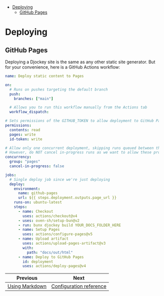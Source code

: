 <!--
  DO NOT EDIT THIS FILE DIRECTLY!
  It is generated by djockey.
-->
- [Deploying](../basics/deploying.md#Deploying)
  - [GitHub Pages](../basics/deploying.md#GitHub-Pages)

<div id="Deploying" class="section" id="Deploying">

# Deploying

<div id="GitHub-Pages" class="section" id="GitHub-Pages">

## GitHub Pages

Deploying a Djockey site is the same as any other static site generator.
But for your convenience, here is a GitHub Actions workflow:

``` yaml
name: Deploy static content to Pages

on:
  # Runs on pushes targeting the default branch
  push:
    branches: ["main"]

  # Allows you to run this workflow manually from the Actions tab
  workflow_dispatch:

# Sets permissions of the GITHUB_TOKEN to allow deployment to GitHub Pages
permissions:
  contents: read
  pages: write
  id-token: write

# Allow only one concurrent deployment, skipping runs queued between the run in-progress and latest queued.
# However, do NOT cancel in-progress runs as we want to allow these production deployments to complete.
concurrency:
  group: "pages"
  cancel-in-progress: false

jobs:
  # Single deploy job since we're just deploying
  deploy:
    environment:
      name: github-pages
      url: ${{ steps.deployment.outputs.page_url }}
    runs-on: ubuntu-latest
    steps:
      - name: Checkout
        uses: actions/checkout@v4
      - uses: oven-sh/setup-bun@v2
      - run: bunx djockey build YOUR_DOCS_FOLDER_HERE
      - name: Setup Pages
        uses: actions/configure-pages@v5
      - name: Upload artifact
        uses: actions/upload-pages-artifact@v3
        with:
          path: "docs/out/html"
      - name: Deploy to GitHub Pages
        id: deployment
        uses: actions/deploy-pages@v4

```

</div>

</div>


| Previous | Next |
| - | - |
| [Using Markdown](../basics/markdown.md) | [Configuration reference](../basics/configuration.md) |